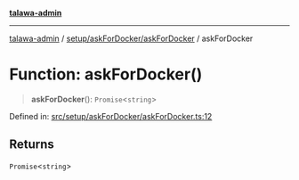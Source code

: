 [**talawa-admin**](../../../../README.md)

***

[talawa-admin](../../../../README.md) / [setup/askForDocker/askForDocker](../README.md) / askForDocker

# Function: askForDocker()

> **askForDocker**(): `Promise`\<`string`\>

Defined in: [src/setup/askForDocker/askForDocker.ts:12](https://github.com/bint-Eve/talawa-admin/blob/bb9ac170c0ec806cc5423650a66bbe110c3af5d9/src/setup/askForDocker/askForDocker.ts#L12)

## Returns

`Promise`\<`string`\>
